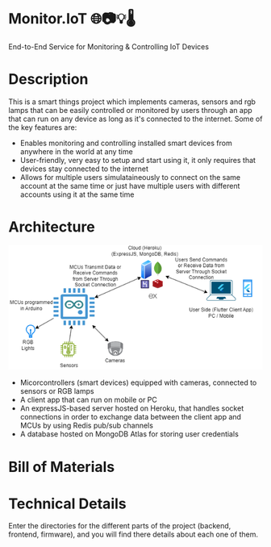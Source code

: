 # Monitor.IoT 🌐📷💡🌡️
End-to-End Service for Monitoring & Controlling IoT Devices

# Description

This is a smart things project which implements cameras, sensors and rgb lamps that can be easily controlled or monitored by users through an app that can run on any device as long as it's connected to the internet. Some of the key features are:

- Enables monitoring and controlling installed smart devices from anywhere in the world at any time
- User-friendly, very easy to setup and start using it, it only requires that devices stay connected to the internet
- Allows for multiple users simulataineously to connect on the same account at the same time or just have multiple users with different accounts using it at the same time

# Architecture

![a](monitor.iot_architecture.png)

- Micorcontrollers (smart devices) equipped with cameras, connected to sensors or RGB lamps
- A client app that can run on mobile or PC
- An expressJS-based server hosted on Heroku, that handles socket connections in order to exchange data between the client app and MCUs by using Redis pub/sub channels
- A database hosted on MongoDB Atlas for storing user credentials

# Bill of Materials

# Technical Details

Enter the directories for the different parts of the project (backend, frontend, firmware), and you will find there details about each one of them.
